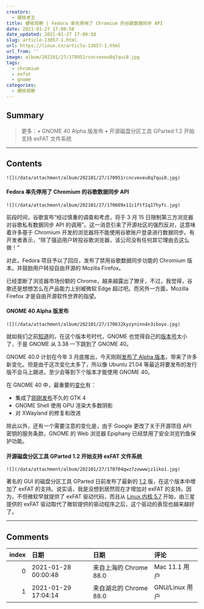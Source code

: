 ```yaml
---
creators:
  - 硬核老王
title: 硬核观察 | Fedora 率先停用了 Chromium 的谷歌数据同步 API
date: 2021-01-27 17:09:58
date_updated: 2021-01-27 17:09:58
slug: article-13057-1.html
url: https://linux.cn/article-13057-1.html
url_from: ''
image: album/202101/27/170951rcncvexeu8q7qui0.jpg
tags:
  - chromium
  - exfat
  - gnome
categories:
  - 硬核观察
---
```


## Summary

> 更多：• GNOME 40 Alpha 版发布 • 开源磁盘分区工具 GParted 1.2 开始支持 exFAT 文件系统

***

<!-- more -->

## Contents

`![](/data/attachment/album/202101/27/170951rcncvexeu8q7qui0.jpg)`

#### Fedora 率先停用了 Chromium 的谷歌数据同步 API

`![](/data/attachment/album/202101/27/170609x11c1ftf1q17hyfc.jpg)`

前段时间，谷歌宣布“经过慎重的调查和考虑，将于 3 月 15 日限制第三方浏览器对谷歌私有数据同步 API 的调用”。这一消息引来了开源社区的强烈反对，这意味着许多基于 Chromium 开发的浏览器将不能使用谷歌账户登录进行数据同步。有开发者表示，“除了强迫用户转投谷歌浏览器，该公司没有任何其它理由去这么做！”

对此，Fedora 项目予以了回应，发布了禁用谷歌数据同步功能的 Chromium 版本。并鼓励用户转投自由开源的 Mozilla Firefox。

已经垄断了浏览器市场份额的 Chrome，越来越露出了獠牙，不过，我觉得，谷歌还是想想怎么在产品能力上别被微软 Edge 超过吧。而另外一方面，Mozilla Firefox 才是自由开源软件世界的指望。

#### GNOME 40 Alpha 版发布

`![](/data/attachment/album/202101/27/170632kyzyninn4n3iboyo.jpg)`

就如我们之前[知道](https://linux.cn/article-12631-1.html)的，在这个版本号时代，GNOME 也觉得自己的[版本号](https://discourse.gnome.org/t/new-gnome-versioning-scheme/4235)太小了，于是 GNOME 从 3.38 一下跳到了 GNOME 40。

GNOME 40.0 计划在今年 3 月底推出，今天刚刚[发布了 Alpha 版本](https://mail.gnome.org/archives/devel-announce-list/2021-January/msg00001.html)，带来了许多新变化。但是由于这次变化太多了，所以像 Ubuntu 21.04 等最近将要发布的发行版不会马上跟进，至少会等到下个版本才能使用 GNOME 40。

在 GNOME 40 中，最重要的[变化](https://download.gnome.org/core/40/40.alpha/NEWS)有：

* 集成了[刚刚发布](https://linux.cn/article-12929-1.html)不久的 GTK 4
* GNOME Shell 使用 GPU 渲染大多数阴影
* 对 XWayland 的修复和改进

除此以外，还有一个需要注意的变化是，由于 Google 更改了关于开源项目 API 密钥的服务条款，GNOME 的 Web 浏览器 Epiphany 已经禁用了安全浏览钓鱼保护功能。

#### 开源磁盘分区工具 GParted 1.2 开始支持 exFAT 文件系统

`![](/data/attachment/album/202101/27/170704qwz7zowwwjz1iko1.jpg)`

著名的 GUI 的磁盘分区工具 GParted 日前发布了最新的 [1.2](https://mail.gnome.org/archives/gnome-announce-list/2021-January/msg00007.html) 版，在这个版本中增加了 exFAT 的支持。说实话，我是没想到居然现在才增加对 exFAT 的支持。因为，不但微软早就提供了 exFAT 驱动代码，而且从 [Linux 内核 5.7](https://www.phoronix.com/scan.php?page=news_item&px=Linux-5.7-Features-Week-One) 开始，由三星提供的 exFAT 驱动取代了微软提供的驱动程序之后，这个驱动的表现也越来越好了。

***

## Comments

|   index | 日期                | 日期                                  | 评论                                             |
|--------:|:--------------------|:--------------------------------------|:-------------------------------------------------|
|       0 | 2021-01-28 00:00:48 | 来自上海的 Chrome 88.0|Mac 11.1 用户  | 给Fedora点赞。                                   |
|       1 | 2021-01-29 17:04:14 | 来自湖北的 Chrome 88.0|GNU/Linux 用户 | 哎，我可能也要转FIreFox了，FIreFox就是插件太少了 |
